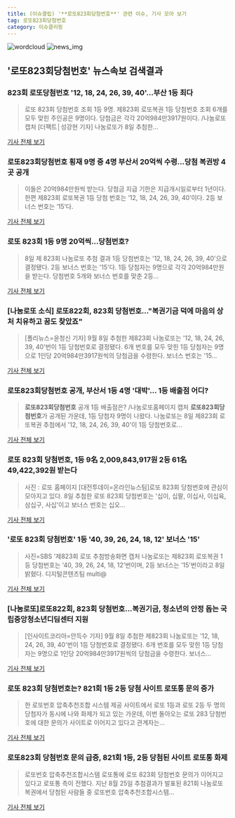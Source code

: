 ```yaml
---
title: (이슈클립) '**로또823회당첨번호**' 관련 이슈, 기사 모아 보기
tag: 로또823회당첨번호
category: 이슈클리핑
---
```

![wordcloud](https://s3.ap-northeast-2.amazonaws.com/lyrics101-wordcloud/2018-09-09-1536424714.png)
![news_img](https://user-images.githubusercontent.com/42597476/44507050-1206f400-a6e4-11e8-8d98-7ffbfebb353f.png)
## **'**로또823회당첨번호**'** 뉴스속보 검색결과
### 823회 로또당첨번호 '12, 18, 24, 26, 39, 40'…부산 1등 최다

>로또 823회 당첨번호 조회 1등 9명. 제823회 로또복권 1등 당첨번호 조회 6개를 모두 맞힌 주인공은 9명이다. 당첨금은 각각 20억984만3917원이다. /나눔로또 캡처 [더팩트│성강현 기자] 나눔로또가 8일 추첨한...

<a href="http://news.tf.co.kr/read/economy/1732654.htm" target="_blank">기사 전체 보기</a>

### **로또823회당첨번호** 횡재 9명 중 4명 부산서 20억씩 수령...당첨 복권방 4곳 공개

>이들은 20억984만원씩 받는다. 당첨금 지급 기한은 지급개시일로부터 1년이다. 한편 제823회 로또복권 1등 당첨 번호는 ‘12, 18, 24, 26, 39, 40’이다. 2등 보너스 번호는 ‘15’다.

<a href="http://www.kookje.co.kr/news2011/asp/newsbody.asp?code=0300&key=20180909.99099003218" target="_blank">기사 전체 보기</a>

### 로또 823회 1등 9명 20억씩…당첨번호?

>8일 제 823회 나눔로또 추첨 결과 1등 당첨번호는 '12, 18, 24, 26, 39, 40'으로 결정됐다. 2등 보너스 번호는 '15'다. 1등 당첨자는 9명으로 각각 20억984만원을 받는다. 당첨번호 5개와 보너스 번호를 맞춘 2등...

<a href="http://news.mt.co.kr/mtview.php?no=2018090820504015520" target="_blank">기사 전체 보기</a>

### [나눔로또 소식] 로또822회, 823회 당첨번호..."복권기금 덕에 마음의 상처 치유하고 꿈도 찾았죠"

>[폴리뉴스=윤청신 기자] 9월 8일 추첨한 제823회 나눔로또는 '12, 18, 24, 26, 39, 40'번이 1등 당첨번호로 결정됐다. 6개 번호를 모두 맞힌 1등 당첨자는 9명으로 1인당 20억984만3917원씩의 당첨금을 수령한다. 보너스 번호는 '15...

<a href="http://www.polinews.co.kr/news/article.html?no=366830" target="_blank">기사 전체 보기</a>

### **로또823회당첨번호** 공개, 부산서 1등 4명 '대박'… 1등 배출점 어디?

>**로또823회당첨번호** 공개 1등 배출점은? /나눔로또홈페이지 캡처 **로또823회당첨번호**가 공개된 가운데, 1등 당첨자 9명이 나왔다. 나눔로또는 8일 제823회 로또복권 추첨에서 '12, 18, 24, 26, 39, 40'이 1등 당첨번호로...

<a href="http://www.kyeongin.com/main/view.php?key=20180908002150393" target="_blank">기사 전체 보기</a>

### 로또 823회 당첨번호, 1등 9名 2,009,843,917원 2등 61名 49,422,392원 받는다

>사진 : 로또 홈페이지 [대전투데이=온라인뉴스팀]로또 823회 당첨번호에 관심이 모아지고 있다. 8일 추첨한 로또 823회 당첨번호는 '십이, 십팔, 이십사, 이십육, 삼십구, 사십'이고 보너스 번호는 십오...

<a href="http://www.daejeontoday.com/news/articleView.html?idxno=512479" target="_blank">기사 전체 보기</a>

### '로또 823회 당첨번호' 1등 '40, 39, 26, 24, 18, 12' 보너스 '15'

>사진=SBS '제823회 로또 추첨방송화면 캡처 나눔로또는 제823회 로또복권 1등 당첨번호는 '40, 39, 26, 24, 18, 12'번이며, 2등 보너스는 '15'번이라고 8일 밝혔다. 디지털콘텐츠팀 multi@

<a href="http://news20.busan.com/controller/newsController.jsp?newsId=20180908000070" target="_blank">기사 전체 보기</a>

### [나눔로또]로또822회, 823회 당첨번호...복권기금, 청소년의 안정 돕는 국립중앙청소년디딤센터 지원

>[인사이트코리아=안득수 기자] 9월 8일 추첨한 제823회 나눔로또는 '12, 18, 24, 26, 39, 40'번이 1등 당첨번호로 결정됐다. 6개 번호를 모두 맞힌 1등 당첨자는 9명으로 1인당 20억984만3917원씩의 당첨금을 수령한다. 보너스...

<a href="http://www.insightkorea.co.kr//news/articleView.html?idxno=30904" target="_blank">기사 전체 보기</a>

### 로또 823회 당첨번호는? 821회 1등 2등 당첨 사이트 로또통 문의 증가

>한 로또번호 압축추천조합 시스템 제공 사이트에서 로또 1등과 로또 2등 두 명의 당첨자가 동시에 나와 화제가 되고 있는 가운데, 이번 돌아오는 로또 283 당첨번호에 대한 문의가 사이트로 이어지고 있다고 관계자는...

<a href="http://medicalreport.kr/news/view/51285" target="_blank">기사 전체 보기</a>

### 로또823회 당첨번호 문의 급증, 821회 1등, 2등 당첨된 사이트 로또통 화제

>로또번호 압축추천조합시스템 로또통에 로또 823회 당첨번호 문의가 이어지고 있다고 로또통 측이 전했다. 지난 8월 25일 추첨결과가 발표된 821회 나눔로또복권에서 당첨된 사람들 중 로또번호 압축추천조합시스템...

<a href="http://research-paper.co.kr/news/view/51363" target="_blank">기사 전체 보기</a>



